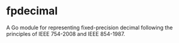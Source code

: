 # fpdecimal
A Go module for representing fixed-precision decimal following the principles of IEEE 754-2008 and IEEE 854-1987.
